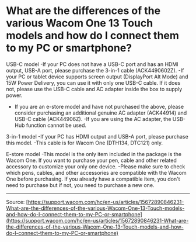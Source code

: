 # What are the differences of the various Wacom One 13 Touch models and how do I connect them to my PC or smartphone?

USB-C model
-If your PC does not have a USB-C port and has an HDMI output, USB-A port, please purchase the 3-in-1 cable (ACK4490602Z).
-If your PC or tablet device supports screen output (DisplayPort Alt Mode) and 15W Power Delivery, you can use it with only one USB-C cable. If it does not, please use the USB-C cable and AC adapter inside the box to supply power.
* If you are an e-store model and have not purchased the above, please consider purchasing an additional genuine AC adapter (ACK44914) and USB-C cable (ACK44906Z).
-If you are using the AC adapter, the USB-Hub function cannot be used.


3-in-1 model
-If your PC has HDMI output and USB-A port, please purchase this model.
-This cable is for Wacom One (DTH134, DTC121) only.


E-store model
-This model is the only item included in the package is the Wacom One. If you want to purchase your pen, cable and other related accessory to customize your only one device.
-Please make sure to check which pens, cables, and other accessories are compatible with the Wacom One before purchasing. If you already have a compatible item, you don't need to purchase but if not, you need to purchase a new one.

---
Source: [https://support.wacom.com/hc/en-us/articles/15672890846231-What-are-the-differences-of-the-various-Wacom-One-13-Touch-models-and-how-do-I-connect-them-to-my-PC-or-smartphone](https://support.wacom.com/hc/en-us/articles/15672890846231-What-are-the-differences-of-the-various-Wacom-One-13-Touch-models-and-how-do-I-connect-them-to-my-PC-or-smartphone)
